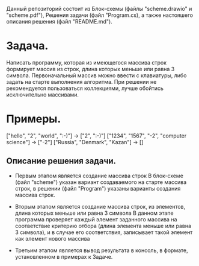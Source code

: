  Данный репозиторий состоит из Блок-схемы (файлы "scheme.drawio" и "scheme.pdf"), Решения задачи (файл "Program.cs), а также настояшего описания решения (файл "README.md").

# Задача.
 Написать программу, которая из имеющегося массива строк формирует массив из строк, длина которых меньше или равна 3 символа. Первоначальный массив можно ввести с клавиатуры, либо задать на старте выполнения алгоритма. При решении не рекомендуется пользоваться коллекциями, лучше обойтись исключительно массивами.

# Примеры.
["hello", "2", "world", ":-)"] -> ["2", ":-)"]
["1234", "1567", "-2", "computer science"] -> ["-2"]
["Russia", "Denmark", "Kazan"] -> []

## Описание решения задачи.
* Первым этапом является создание массива строк В блок-схеме (файл "scheme") указан вариант создаваемого на старте массива строк, в решении (файл "Program") указаны варианты создания массива строк.

* Вторым этапом является создание массива строк, из элементов, длина которых меньше или равна 3 символа В данном этапе программа проверяет каждый элемент заданного массива на соответствие критерию отбора (длина элемента меньше или равна 3 символа), и в случае его соответствия, записывает такой элемент как элемент нового массива

* Третьим этапом является вывод результата в консоль, в формате, установленном в примерах к Задаче.